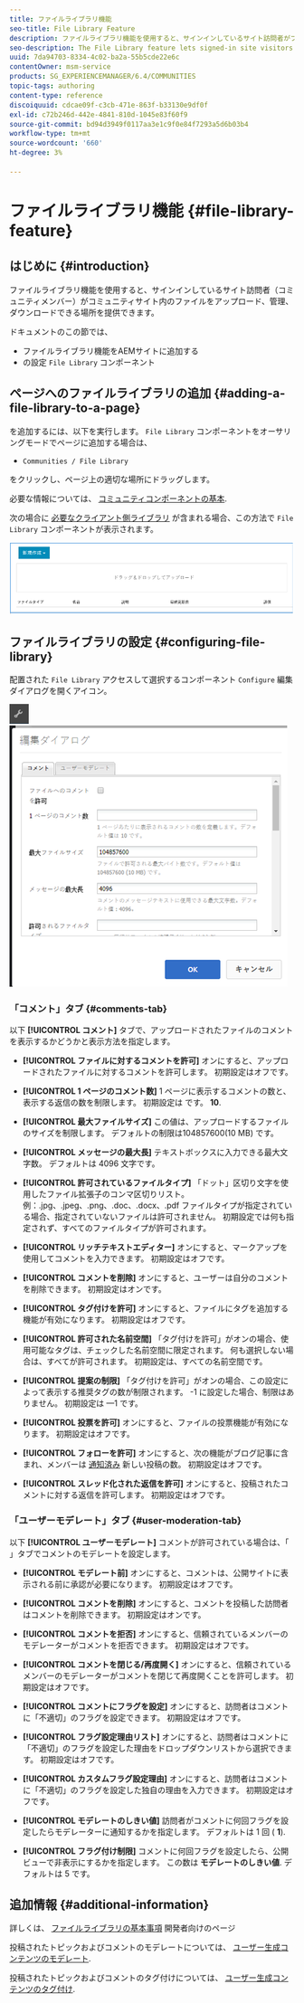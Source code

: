 ```yaml
---
title: ファイルライブラリ機能
seo-title: File Library Feature
description: ファイルライブラリ機能を使用すると、サインインしているサイト訪問者がファイルをアップロード、管理、ダウンロードできます
seo-description: The File Library feature lets signed-in site visitors upload, manage, and download files
uuid: 7da94703-8334-4c02-ba2a-55b5cde22e6c
contentOwner: msm-service
products: SG_EXPERIENCEMANAGER/6.4/COMMUNITIES
topic-tags: authoring
content-type: reference
discoiquuid: cdcae09f-c3cb-471e-863f-b33130e9df0f
exl-id: c72b246d-442e-4841-810d-1045e83f60f9
source-git-commit: bd94d3949f0117aa3e1c9f0e84f7293a5d6b03b4
workflow-type: tm+mt
source-wordcount: '660'
ht-degree: 3%

---
```


# ファイルライブラリ機能 {#file-library-feature}

## はじめに {#introduction}

ファイルライブラリ機能を使用すると、サインインしているサイト訪問者（コミュニティメンバー）がコミュニティサイト内のファイルをアップロード、管理、ダウンロードできる場所を提供できます。

ドキュメントのこの節では、

* ファイルライブラリ機能をAEMサイトに追加する
* の設定 `File Library` コンポーネント

## ページへのファイルライブラリの追加 {#adding-a-file-library-to-a-page}

を追加するには、以下を実行します。 `File Library` コンポーネントをオーサリングモードでページに追加する場合は、

* `Communities / File Library`

をクリックし、ページ上の適切な場所にドラッグします。

必要な情報については、 [コミュニティコンポーネントの基本](basics.md).

次の場合に [必要なクライアント側ライブラリ](essentials-file-library.md#essentials-for-client-side) が含まれる場合、この方法で `File Library` コンポーネントが表示されます。

![chlimage_1-430](assets/chlimage_1-430.png)

## ファイルライブラリの設定 {#configuring-file-library}

配置された `File Library` アクセスして選択するコンポーネント `Configure` 編集ダイアログを開くアイコン。

![chlimage_1-431](assets/chlimage_1-431.png) ![chlimage_1-432](assets/chlimage_1-432.png)

### 「コメント」タブ {#comments-tab}

以下 **[!UICONTROL コメント]** タブで、アップロードされたファイルのコメントを表示するかどうかと表示方法を指定します。

* **[!UICONTROL ファイルに対するコメントを許可]**
オンにすると、アップロードされたファイルに対するコメントを許可します。 初期設定はオフです。

* **[!UICONTROL 1 ページのコメント数]**
1 ページに表示するコメントの数と、表示する返信の数を制限します。 初期設定は です。 
**10**.

* **[!UICONTROL 最大ファイルサイズ]**
この値は、アップロードするファイルのサイズを制限します。 デフォルトの制限は104857600(10 MB) です。

* **[!UICONTROL メッセージの最大長]**
テキストボックスに入力できる最大文字数。 デフォルトは 4096 文字です。

* **[!UICONTROL 許可されているファイルタイプ]**
「ドット」区切り文字を使用したファイル拡張子のコンマ区切りリスト。 例：.jpg、.jpeg、.png、.doc、.docx、.pdf ファイルタイプが指定されている場合、指定されていないファイルは許可されません。 初期設定では何も指定されず、すべてのファイルタイプが許可されます。

* **[!UICONTROL リッチテキストエディター]**
オンにすると、マークアップを使用してコメントを入力できます。 初期設定はオフです。

* **[!UICONTROL コメントを削除]**
オンにすると、ユーザーは自分のコメントを削除できます。 初期設定はオンです。

* **[!UICONTROL タグ付けを許可]**
オンにすると、ファイルにタグを追加する機能が有効になります。 初期設定はオフです。

* **[!UICONTROL 許可された名前空間]**
「タグ付けを許可」がオンの場合、使用可能なタグは、チェックした名前空間に限定されます。 何も選択しない場合は、すべてが許可されます。 初期設定は、すべての名前空間です。

* **[!UICONTROL 提案の制限]**
「タグ付けを許可」がオンの場合、この設定によって表示する推奨タグの数が制限されます。 -1 に設定した場合、制限はありません。 初期設定は —1 です。

* **[!UICONTROL 投票を許可]**
オンにすると、ファイルの投票機能が有効になります。 初期設定はオフです。

* **[!UICONTROL フォローを許可]**
オンにすると、次の機能がブログ記事に含まれ、メンバーは [通知済み](notifications.md) 新しい投稿の数。 初期設定はオフです。

* **[!UICONTROL スレッド化された返信を許可]**
オンにすると、投稿されたコメントに対する返信を許可します。 初期設定はオフです。

### 「ユーザーモデレート」タブ {#user-moderation-tab}

以下 **[!UICONTROL ユーザーモデレート]** コメントが許可されている場合は、「 」タブでコメントのモデレートを設定します。

* **[!UICONTROL モデレート前]**
オンにすると、コメントは、公開サイトに表示される前に承認が必要になります。 初期設定はオフです。

* **[!UICONTROL コメントを削除]**
オンにすると、コメントを投稿した訪問者はコメントを削除できます。 初期設定はオンです。

* **[!UICONTROL コメントを拒否]**
オンにすると、信頼されているメンバーのモデレーターがコメントを拒否できます。 初期設定はオフです。

* **[!UICONTROL コメントを閉じる/再度開く]**
オンにすると、信頼されているメンバーのモデレーターがコメントを閉じて再度開くことを許可します。 初期設定はオフです。

* **[!UICONTROL コメントにフラグを設定]**
オンにすると、訪問者はコメントに「不適切」のフラグを設定できます。 初期設定はオフです。

* **[!UICONTROL フラグ設定理由リスト]**
オンにすると、訪問者はコメントに「不適切」のフラグを設定した理由をドロップダウンリストから選択できます。 初期設定はオフです。

* **[!UICONTROL カスタムフラグ設定理由]**
オンにすると、訪問者はコメントに「不適切」のフラグを設定した独自の理由を入力できます。 初期設定はオフです。

* **[!UICONTROL モデレートのしきい値]**
訪問者がコメントに何回フラグを設定したらモデレーターに通知するかを指定します。 デフォルトは 1 回 (
**1**).

* **[!UICONTROL フラグ付け制限]**
コメントに何回フラグを設定したら、公開ビューで非表示にするかを指定します。 この数は 
**モデレートのしきい値**. デフォルトは 5 です。

## 追加情報 {#additional-information}

詳しくは、 [ファイルライブラリの基本事項](essentials-file-library.md) 開発者向けのページ

投稿されたトピックおよびコメントのモデレートについては、 [ユーザー生成コンテンツのモデレート](moderate-ugc.md).

投稿されたトピックおよびコメントのタグ付けについては、 [ユーザー生成コンテンツのタグ付け](tag-ugc.md).
